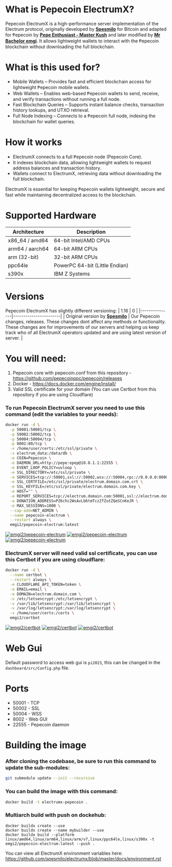 # What is Pepecoin ElectrumX?
Pepecoin ElectrumX is a high-performance server implementation of the Electrum protocol, originally developed by **[Spesmilo](https://github.com/spesmilo)** for Bitcoin and adapted for Ᵽepecoin by **[Pepe Enthusiast - Master Kush](https://github.com/PepeEnthusiast)** and later modified by **[Mr Bachelor emgi](https://github.com/bachelor-emgi)**. It allows lightweight wallets to interact with the Ᵽepecoin blockchain without downloading the full blockchain.

# What is this used for?
- Mobile Wallets – Provides fast and efficient blockchain access for lightweight Ᵽepecoin mobile wallets.
- Web Wallets – Enables web-based Ᵽepecoin wallets to send, receive, and verify transactions without running a full node.
- Fast Blockchain Queries – Supports instant balance checks, transaction history lookups, and UTXO retrieval.
- Full Node Indexing – Connects to a Ᵽepecoin full node, indexing the blockchain for wallet queries.

# How it works
- ElectrumX connects to a full Ᵽepecoin node (Pepecoin Core).
- It indexes blockchain data, allowing lightweight wallets to request address balances and transaction history.
- Wallets connect to ElectrumX, retrieving data without downloading the full blockchain.

ElectrumX is essential for keeping Ᵽepecoin wallets lightweight, secure and fast while maintaining decentralized access to the blockchain.

# Supported Hardware

| Architecture   | Description           |
|---------------|-----------------------|
| x86_64 / amd64 | 64-bit Intel/AMD CPUs |
| arm64 / aarch64 | 64-bit ARM CPUs       |
| arm (32-bit)  | 32-bit ARM CPUs       |
| ppc64le       | PowerPC 64-bit (Little Endian) |
| s390x         | IBM Z Systems         |

# Versions
Pepecoin ElectrumX has slightly different versioning:
| 1.16           | 0 |
|---------------|-----------------------|
| Original version by **[Spesmilo](https://github.com/spesmilo)** | Our Pepecoin changes, releases. These changes dont affect any methods or functionality. These changes are for improvements of our servers and helping us keep track who of all ElectrumX operators updated and are using latest version of server. |

# You will need:
1. Pepecoin core with pepecoin.conf from this repository - https://github.com/pepecoinppc/pepecoin/releases
2. Docker - https://docs.docker.com/engine/install/
3. Valid SSL certificate for your domain (You can use Certbot from this repository if you are using Cloudflare)

### To run Pepecoin ElectrumX server you need to use this command (edit the variables to your needs):
```bash
docker run -d \
  -p 50001:50001/tcp \
  -p 50002:50002/tcp \
  -p 50004:50004/tcp \
  -p 8002:80/tcp \
  -v /home/user/certs:/etc/ssl/private \
  -v electrum_data:/data/db \
  -e COIN=Pepecoin \
  -e DAEMON_URL=http://pepe:epep@10.0.1.1:22555 \
  -e EVENT_LOOP_POLICY=uvloop \
  -e SSL_DIRECTORY=/etc/ssl/private \
  -e SERVICES=tcp://:50001,ssl://:50002,wss://:50004,rpc://0.0.0.0:8000 \
  -e SSL_CERTFILE=/etc/ssl/private/electrum.domain.com.crt \
  -e SSL_KEYFILE=/etc/ssl/private/electrum.domain.com.key \
  -e HOST="" \
  -e REPORT_SERVICES=tcp://electrum.domain.com:50001,ssl://electrum.domain.com:50002,wss://electrum.domain.com:50004 \
  -e DONATION_ADDRESS=PZ6chc2WsAvLb6tmTczZfZutZQeSCnKeJR \
  -e MAX_SESSIONS=1000 \
  --cap-add=NET_ADMIN \
  --name pepecoin-electrum \
  --restart always \
  emgi2/pepecoin-electrum:latest
```
[![emgi2/pepecoin-electrum][docker-pulls-image]][docker-hub-url]
[![emgi2/pepecoin-electrum][docker-stars-image]][docker-hub-url]
[![emgi2/pepecoin-electrum][docker-size-image]][docker-hub-url]

### ElectrumX server will need valid ssl certificate, you can use this Certbot if you are using cloudflare:
```bash
docker run -d \
  --name certbot \
  --restart always \
  -e CLOUDFLARE_API_TOKEN=token \
  -e EMAIL=email \
  -e DOMAIN=electrum.domain.com \
  -v /etc/letsencrypt:/etc/letsencrypt \
  -v /var/lib/letsencrypt:/var/lib/letsencrypt \
  -v /var/log/letsencrypt:/var/log/letsencrypt \
  -v /home/user/certs:/certs \
  emgi2/certbot
```
[![emgi2/certbot][docker-pulls-image-certbot]][docker-hub-url-certbot]
[![emgi2/certbot][docker-stars-image-certbot]][docker-hub-url-certbot]
[![emgi2/certbot][docker-size-image-certbot]][docker-hub-url-certbot]

# Web Gui
Default password to access web gui is `pi2023`,  this can be changed in the `dashboard/src/Config.php` file.

# Ports
- 50001 - TCP
- 50002 - SSL
- 50004 - WSS
- 8002 - Web GUI
- 22555 - Pepecoin daemon

# Building the image
### After cloning the codebase, be sure to run this command to update the sub-modules:
```bash
git submodule update --init --recursive
```
### You can build the image with this command:
```bash
docker build -t electrumx-pepecoin .
```
### Multiarch build with push on dockehub:
```bash:
docker buildx create --use
docker buildx create --name mybuilder --use
docker buildx build --platform linux/amd64,linux/arm64,linux/arm/v7,linux/ppc64le,linux/s390x -t emgi2/pepecoin-electrum:latest --push .
```
You can view all ElectrumX environment variables here: https://github.com/spesmilo/electrumx/blob/master/docs/environment.rst

[docker-hub-url]: https://hub.docker.com/r/emgi2/pepecoin-electrum
[docker-pulls-image]: https://img.shields.io/docker/pulls/emgi2/pepecoin-electrum.svg?style=flat-square
[docker-size-image]: https://img.shields.io/docker/image-size/emgi2/pepecoin-electrum?style=flat-square
[docker-stars-image]: https://img.shields.io/docker/stars/emgi2/pepecoin-electrum.svg?style=flat-square

[docker-hub-url-certbot]: https://hub.docker.com/r/emgi2/certbot
[docker-pulls-image-certbot]: https://img.shields.io/docker/pulls/emgi2/certbot.svg?style=flat-square
[docker-size-image-certbot]: https://img.shields.io/docker/image-size/emgi2/certbot?style=flat-square
[docker-stars-image-certbot]: https://img.shields.io/docker/stars/emgi2/certbot.svg?style=flat-square